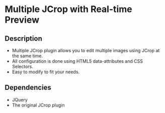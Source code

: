 # Multiple JCrop with Real-time Preview

## Description

* Multiple JCrop plugin allows you to edit multiple images using JCrop at the same time. 
* All configuration is done using HTML5 data-attributes and CSS Selectors.
* Easy to modify to fit your needs.

## Dependencies
* JQuery
* The original JCrop plugin
